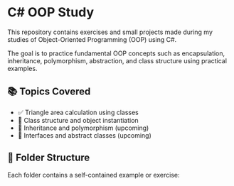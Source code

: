 # C# OOP Study

This repository contains exercises and small projects made during my studies of Object-Oriented Programming (OOP) using C#.

The goal is to practice fundamental OOP concepts such as encapsulation, inheritance, polymorphism, abstraction, and class structure using practical examples.

## 📚 Topics Covered

- ✅ Triangle area calculation using classes
- 🧱 Class structure and object instantiation
- 🧬 Inheritance and polymorphism (upcoming)
- 🧾 Interfaces and abstract classes (upcoming)

## 📁 Folder Structure

Each folder contains a self-contained example or exercise:
